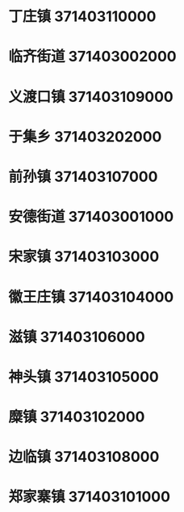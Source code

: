 # 丁庄镇 371403110000
# 临齐街道 371403002000
# 义渡口镇 371403109000
# 于集乡 371403202000
# 前孙镇 371403107000
# 安德街道 371403001000
# 宋家镇 371403103000
# 徽王庄镇 371403104000
# 滋镇 371403106000
# 神头镇 371403105000
# 糜镇 371403102000
# 边临镇 371403108000
# 郑家寨镇 371403101000
